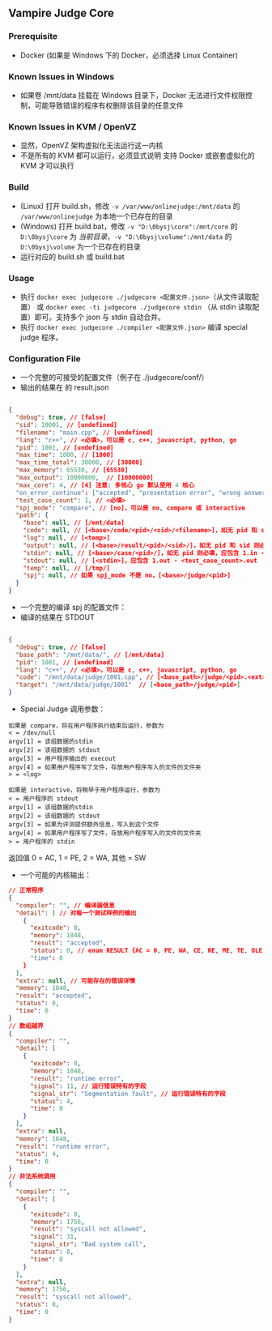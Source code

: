 ## Vampire Judge Core

### Prerequisite

+ Docker (如果是 Windows 下的 Docker，必须选择 Linux Container)

### Known Issues in Windows

+ 如果卷 /mnt/data 挂载在 Windows 目录下，Docker 无法进行文件权限控制，可能导致错误的程序有权删除该目录的任意文件

### Known Issues in KVM / OpenVZ

+ 显然，OpenVZ 架构虚拟化无法运行这一内核
+ 不是所有的 KVM 都可以运行，必须显式说明 支持 Docker 或嵌套虚拟化的 KVM 才可以执行

### Build

+ (Linux) 打开 build.sh，修改 `-v /var/www/onlinejudge:/mnt/data` 的 `/var/www/onlinejudge` 为本地一个已存在的目录
+ (Windows) 打开 build.bat，修改 `-v "D:\0bysj\core":/mnt/core` 的 `D:\0bysj\core` 为 *当前目录*，`-v "D:\0bysj\volume":/mnt/data` 的 `D:\0bysj\volume` 为一个已存在的目录
+ 运行对应的 build.sh 或 build.bat

### Usage

+ 执行 `docker exec judgecore ./judgecore <配置文件.json>`（从文件读取配置） 或 `docker exec -ti judgecore ./judgecore stdin` （从 stdin 读取配置）即可。支持多个 json 与 stdin 自动合并。
+ 执行 `docker exec judgecore ./compiler <配置文件.json>` 编译 special judge 程序。

### Configuration File

+ 一个完整的可接受的配置文件（例子在 ./judgecore/conf/）
+ 输出的结果在 <output> 的 result.json

```json

{
  "debug": true, // [false]
  "sid": 10001, // [undefined]
  "filename": "main.cpp", // [undefined]
  "lang": "c++", // <必填>，可以是 c, c++, javascript, python, go
  "pid": 1001, // [undefined]
  "max_time": 1000, // [1000]
  "max_time_total": 30000, // [30000]
  "max_memory": 65530, // [65530]
  "max_output": 10000000,  // [10000000]
  "max_core": 4, // [4] 注意: 多核心 go 默认使用 4 核心
  "on_error_continue": ["accepted", "presentation error", "wrong answer"], // [["accepted", "presentation error"]]，也可以是 true 或 false
  "test_case_count": 1, // <必填>
  "spj_mode": "compare", // [no]，可以是 no, compare 或 interactive
  "path": {
    "base": null, // [/mnt/data]
    "code": null, // [<base>/code/<pid>/<sid>/<filename>]，如无 pid 和 sid 和 filename 则必填
    "log": null, // [<temp>]
    "output": null, // [<base>/result/<pid>/<sid>/]，如无 pid 和 sid 则必填
    "stdin": null, // [<base>/case/<pid>/]，如无 pid 则必填，应包含 1.in - <test_case_count>.in
    "stdout": null, // [<stdin>]，应包含 1.out - <test_case_count>.out
    "temp": null, // [/tmp/]
    "spj": null, // 如果 spj_mode 不是 no，[<base>/judge/<pid>]
  }
}

```

+ 一个完整的编译 spj 的配置文件：
+ 编译的结果在 STDOUT

```json

{
  "debug": true, // [false]
  "base_path": "/mnt/data/", // [/mnt/data]
  "pid": 1001, // [undefined]
  "lang": "c++", // <必填>，可以是 c, c++, javascript, python, go
  "code": "/mnt/data/judge/1001.cpp", // [<base_path>/judge/<pid>.<ext>]
  "target": "/mnt/data/judge/1001"  // [<base_path>/judge/<pid>]
}

```

+ Special Judge 调用参数：

```
如果是 compare，将在用户程序执行结束后运行，参数为
< = /dev/null
argv[1] = 该组数据的stdin
argv[2] = 该组数据的 stdout
argv[3] = 用户程序输出的 execout
argv[4] = 如果用户程序写了文件，存放用户程序写入的文件的文件夹
> = <log>

如果是 interactive，将稍早于用户程序运行，参数为
< = 用户程序的 stdout
argv[1] = 该组数据的stdin
argv[2] = 该组数据的 stdout
argv[3] = 如果为评测提供额外信息，写入到这个文件
argv[4] = 如果用户程序写了文件，存放用户程序写入的文件的文件夹
> = 用户程序的 stdin
```

返回值 0 = AC, 1 = PE, 2 = WA, 其他 = SW

+ 一个可能的内核输出：

```json
// 正常程序
{
  "compiler": "", // 编译器信息
  "detail": [ // 对每一个测试样例的输出
    {
      "exitcode": 0,
      "memory": 1848,
      "result": "accepted",
      "status": 0, // enum RESULT {AC = 0, PE, WA, CE, RE, ME, TE, OLE, SLE, SW};
      "time": 0
    }
  ],
  "extra": null, // 可能存在的错误详情
  "memory": 1848,
  "result": "accepted",
  "status": 0,
  "time": 0
}
// 数组越界
{
  "compiler": "",
  "detail": [
    {
      "exitcode": 0,
      "memory": 1848,
      "result": "runtime error",
      "signal": 11, // 运行错误特有的字段
      "signal_str": "Segmentation fault", // 运行错误特有的字段
      "status": 4,
      "time": 0
    }
  ],
  "extra": null,
  "memory": 1848,
  "result": "runtime error",
  "status": 4,
  "time": 0
}
// 非法系统调用
{
  "compiler": "",
  "detail": [
    {
      "exitcode": 0,
      "memory": 1756,
      "result": "syscall not allowed",
      "signal": 31,
      "signal_str": "Bad system call",
      "status": 8,
      "time": 0
    }
  ],
  "extra": null,
  "memory": 1756,
  "result": "syscall not allowed",
  "status": 8,
  "time": 0
}
```
